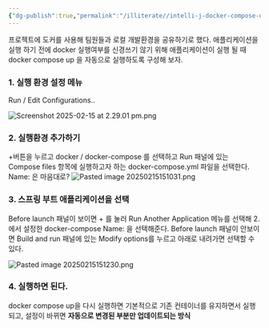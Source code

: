 ```yaml
---
{"dg-publish":true,"permalink":"/illiterate//intelli-j-docker-compose-up/","tags":["intellij"],"noteIcon":"","created":"2025-02-15T14:30:00","updated":"2025-02-15T15:23:41+09:00"}
---
```


프로젝트에 도커를 사용해 팀원들과 로컬 개발환경을 공유하기로 했다. 
애플리케이션을 실행 하기 전에 docker 실행여부를 신경쓰기 않기 위해 애플리케이션이 실행 될 때 docker compose up 을 자동으로 실행하도록 구성해 보자.

### 1. 실행 환경 설정 메뉴
Run / Edit Configurations.. 

![Screenshot 2025-02-15 at 2.29.01 pm.png](/img/user/98.%20Attach/Screenshot%202025-02-15%20at%202.29.01%20pm.png)

### 2. 실행환경 추가하기

 +버튼을 누르고 docker / docker-compose 를 선택하고 
 Run 패널에 있는 Compose files 항목에 실행하고자 하는 docker-compose.yml 파일을 선택한다.
 Name: 은 마음대로? 
![Pasted image 20250215151031.png](/img/user/98.%20Attach/Pasted%20image%2020250215151031.png)

### 3. 스프링 부트 애플리케이션을 선택

Before launch 패널이 보이면 + 를 눌러 Run Another Application 메뉴를 선택해 2. 에서 설정한 docker-compose Name: 을 선택해준다.
Before launch 패널이 안보이면 Build and run 패널에 있는 Modify options를 누르고 아래로 내려가면 선택할 수 있다.

![Pasted image 20250215151230.png](/img/user/98.%20Attach/Pasted%20image%2020250215151230.png)

### 4. 실행하면 된다.

docker compose up을 다시 실행하면 기본적으로 기존 컨테이너를 유지하면서 실행되고, 설정이 바뀌면 **자동으로 변경된 부분만 업데이트되는 방식**
